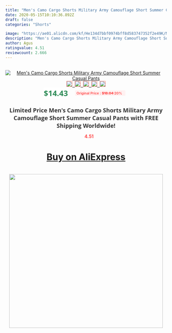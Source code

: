 ```yaml
---
title: "Men's Camo Cargo Shorts Military Army Camouflage Short Summer Casual Pants"
date: 2020-05-15T10:10:36.892Z
draft: false
categories: "Shorts"

image: "https://ae01.alicdn.com/kf/He134d7bbf0974bff8d583747352f2e49K/Men-s-Camo-Cargo-Shorts-Military-Army-Camouflage-Short-Summer-Casual-Pants.jpg"
description: "Men's Camo Cargo Shorts Military Army Camouflage Short Summer Casual Pants"
author: Agus
ratingvalue: 4.51
reviewcount: 2.666
---
```

<br>
<div style="text-align: center;">
<a href="https://s.click.aliexpress.com/e/_9zMgkl" target="_blank" rel="nofollow noopener noreferrer"><img alt="Men's Camo Cargo Shorts Military Army Camouflage Short Summer Casual Pants" class="magnifier-image" src="https://ae01.alicdn.com/kf/He134d7bbf0974bff8d583747352f2e49K/Men-s-Camo-Cargo-Shorts-Military-Army-Camouflage-Short-Summer-Casual-Pants.jpg_640x640.jpg">
<br>
<img style="border:1px solid salmon" src="https://ae01.alicdn.com/kf/He134d7bbf0974bff8d583747352f2e49K/Men-s-Camo-Cargo-Shorts-Military-Army-Camouflage-Short-Summer-Casual-Pants.jpg_120x120.jpg">&nbsp;&nbsp;<img style="border:1px solid salmon" src="https://ae01.alicdn.com/kf/H5cbd6685e4064e88ab09c833a837700bK/Men-s-Camo-Cargo-Shorts-Military-Army-Camouflage-Short-Summer-Casual-Pants.jpg_120x120.jpg">&nbsp;&nbsp;<img style="border:1px solid salmon" src="https://ae01.alicdn.com/kf/H5b0f1d6206d14320a4dd79c950f363e2v/Men-s-Camo-Cargo-Shorts-Military-Army-Camouflage-Short-Summer-Casual-Pants.jpg_120x120.jpg">&nbsp;&nbsp;<img style="border:1px solid salmon" src="https://ae01.alicdn.com/kf/H4bd6759f86dc40e4bb97ea044345b4b4I/Men-s-Camo-Cargo-Shorts-Military-Army-Camouflage-Short-Summer-Casual-Pants.jpg_120x120.jpg">&nbsp;&nbsp;<img style="border:1px solid salmon" src="https://ae01.alicdn.com/kf/H3b3d165a70004ee0867b2db83c81a8c9I/Men-s-Camo-Cargo-Shorts-Military-Army-Camouflage-Short-Summer-Casual-Pants.jpg_120x120.jpg"></a></div><br0>
<div style="text-align: center;"><span style="background-color: white; border: 0px; box-sizing: border-box; color: seagreen; display: inline-block; font-family: &quot;open sans&quot; , &quot;arial&quot; , &quot;helvetica&quot; , sans-serif , &quot;heiti&quot;; font-size: 24px; font-stretch: inherit; font-weight: 700; line-height: inherit; margin: 0px 10px 0px 0px; padding: 0px; vertical-align: middle;">$14.43 </span>
<span style="background: rgb(255 , 241 , 241); border-radius: 3px; border: 0px; box-sizing: border-box; color: #ff4747; display: inline-block; font-family: inherit; font-size: 12px; font-stretch: inherit; font-style: inherit; font-variant: inherit; font-weight: 600; line-height: inherit; margin: 0px; padding: 2px 5px; transform: scale(0.9); vertical-align: middle;">Original Price : <b style="text-decoration: line-through;">$18.04 </b> 20%&nbsp;&nbsp;</span></div>
<h1 style="color: #333333; display: inline-block; font-family: &quot;open sans&quot; , &quot;arial&quot; , &quot;helvetica&quot; , sans-serif , &quot;heiti&quot;; font-size: 18px; font-stretch: inherit; font-weight: 700; text-align: center;">Limited Price Men's Camo Cargo Shorts Military Army Camouflage Short Summer Casual Pants with FREE Shipping Worldwide!</h1>
<div style="color: #ff4747; text-align: center;">
<img src="https://4.bp.blogspot.com/-M0ZcTcb-5uY/XleCXlxnR4I/AAAAAAAAAEc/OrjgMkXV1oMQFaCRZj5HQwOCBcu3w1FegCPcBGAYYCw/s1600/star.png" style="height: 15px;">&nbsp;<b>4.51</b></div>
<div class="button_cont" align="center"><a class="buynow_a" href="https://s.click.aliexpress.com/e/_9zMgkl" target="_blank" rel="nofollow noopener noreferrer"><H1>Buy on AliExpress</H1></a></div><br>
<div class="separator" style="clear: both; text-align: center;">
<img src="https://lh3.googleusercontent.com/-pTy5HemUv9M/XlePHvY0dAI/AAAAAAAAAE4/0nX5iRUoIWY8eMW9Dpxeirr157OZliDIgCLcBGAsYHQ/s1600/badge.gif" width="480">
</div>
